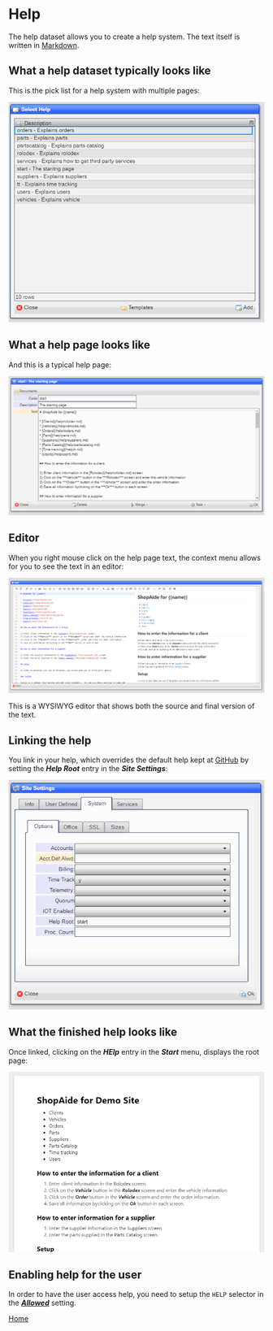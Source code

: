 # Help

The help dataset allows you to create a help system.   The text itself is written in [Markdown](https://www.markdownguide.org/).

## What a help dataset typically looks like

This is the pick list for a help system with multiple pages:

![image](images/Help1.png)

## What a help page looks like

And this is a typical help page:

![image](images/Help2.png)

## Editor

When you right mouse click on the help page text, the context menu allows for you to see the text in an editor:

![image](images/Help3.png)

This is a WYSIWYG editor that shows both the source and final version of the text.

## Linking the help

You link in your help, which overrides the default help kept at [GitHub]() by setting the ***Help Root*** entry
in the ***Site Settings***:

![image](images/Site3.png)

## What the finished help looks like

Once linked, clicking on the ***HElp*** entry in the ***Start*** menu, displays the root page:

![image](images/Help4.png)

## Enabling help for the user

In order to have the user access help, you need to setup the ```HELP``` selector in the [***Allowed***](README_USERS.md) setting.  


[Home](../README.md)

